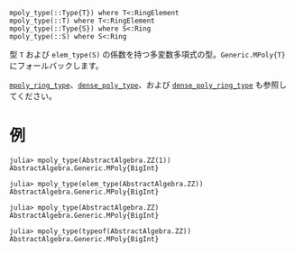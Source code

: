 ```
mpoly_type(::Type{T}) where T<:RingElement
mpoly_type(::T) where T<:RingElement
mpoly_type(::Type{S}) where S<:Ring
mpoly_type(::S) where S<:Ring
```

型 `T` および `elem_type(S)` の係数を持つ多変数多項式の型。`Generic.MPoly{T}` にフォールバックします。

[`mpoly_ring_type`](@ref)、[`dense_poly_type`](@ref)、および [`dense_poly_ring_type`](@ref) も参照してください。

# 例

```jldoctest
julia> mpoly_type(AbstractAlgebra.ZZ(1))
AbstractAlgebra.Generic.MPoly{BigInt}

julia> mpoly_type(elem_type(AbstractAlgebra.ZZ))
AbstractAlgebra.Generic.MPoly{BigInt}

julia> mpoly_type(AbstractAlgebra.ZZ)
AbstractAlgebra.Generic.MPoly{BigInt}

julia> mpoly_type(typeof(AbstractAlgebra.ZZ))
AbstractAlgebra.Generic.MPoly{BigInt}
```
